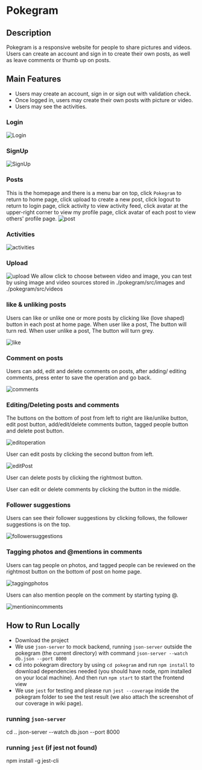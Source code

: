 # Pokegram
## Description
Pokegram is a responsive website for people to share pictures and videos. Users can create an account and sign in to create their own posts, as well as leave comments or thumb up on posts. 
## Main Features
- Users may create an account, sign in or sign out with validation check.
- Once logged in, users may create their own posts with picture or video.
- Users may see the activities.
### Login
![Login](Login.png)
### SignUp
![SignUp](SignUp.png)
### Posts
This is the homepage and there is a menu bar on top, click `Pokegram` to return to home page, click upload to create a new post, click logout to return to login page, click activity to view activity feed, click avatar at the upper-right corner to view my profile page, click avatar of each post to view others' profile page.
![post](post.png)
### Activities
![activities](activities.jpg)
### Upload
![upload](upload.jpg)
We allow click to choose between video and image, you can test by using image and video sources stored in ./pokegram/src/images and ./pokegram/src/videos
### like & unliking posts

Users can like or unlike one or more posts by clicking like (love shaped) button in each post at home page. 
When user like a post, The button will turn red.
When user unlike a post, The button will turn grey.

![like](like.png)

### Comment on posts
Users can add, edit and delete comments on posts, after adding/ editing comments, press enter to save the operation and go back.

![comments](comments.png)

### Editing/Deleting posts and comments

The buttons on the bottom of post from left to right are like/unlike button, edit post button, add/edit/delete comments button, tagged people button and delete post button.

![editoperation](editoperation.png)

User can edit posts by clicking the second button from left.

![editPost](editPost.png)


User can delete posts by clicking the rightmost button.

User can edit or delete comments by clicking the button in the middle.

### Follower suggestions

Users can see their follower suggestions by clicking follows, the follower suggestions is on the top.

![followersuggestions](followersuggestions.png)

### Tagging photos and  @mentions in comments
Users can tag people on photos, and tagged people can be reviewed on the rightmost button on the bottom of post on home page.

![taggingphotos](taggingphotos.png)

Users can also mention people on the comment by starting typing @.

![mentionincomments](mentionincomments.jpg)








## How to Run Locally
- Download the project
- We use `json-server` to mock backend, running `json-server` outside the pokegram (the current directory) with command `json-server --watch db.json --port 8000`
- cd into pokegram directory by using `cd pokegram` and run `npm install` to download dependencies needed (you should have node, npm installed on your local machine). And then run `npm start` to start the frontend view
- We use `jest` for testing and please run `jest --coverage` inside the pokegram folder to see the test result (we also attach the screenshot of our coverage in wiki page).

### running `json-server`
cd ..
json-server --watch db.json --port 8000

### running `jest` (if jest not found)
npm install -g jest-cli


